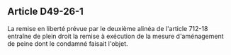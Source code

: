 Article D49-26-1
----
La remise en liberté prévue par le deuxième alinéa de l'article 712-18 entraîne
de plein droit la remise à exécution de la mesure d'aménagement de peine dont le
condamné faisait l'objet.
